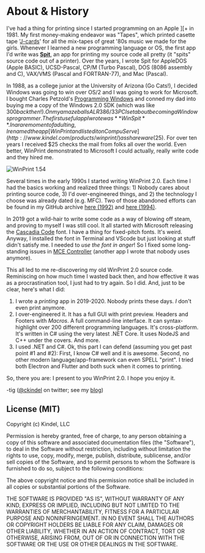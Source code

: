 # About & History

I've had a thing for printing since I started programming on an Apple ][+ in 1981. My first money-making endeavor was "Tapes", which printed casette tape '[J-cards](https://en.wikipedia.org/wiki/J-card)' for all the mix-tapes of great '80s music we made for the girls. Whenever I learned a new programming language or OS, the first app I'd write was **[Spit](https://github.com/tig/Tigger/blob/a2013af12fef6d9946adea7fe510f8c649766160/College/C_SRC/SPIT153.C)**, an app for printing my source code all pretty (it "spits" source code out of a printer). Over the years, I wrote Spit for AppleDOS (Apple BASIC), UCSD-Pascal, CP/M (Turbo Pascal), DOS (8086 assembly and C), VAX/VMS (Pascal and FORTRAN-77), and Mac (Pascal).

In 1988, as a college junior at the University of Arizona (Go Cats!), I decided Windows was going to win over OS/2 and I was going to work for Microsoft. I bought Charles Petzold's [Programming Windows](https://www.amazon.com/Programming-Windows-Writing-Developer-Reference/dp/0735671761?tag=ceklog-20) and conned my dad into buying me a copy of the Windows 2.0 SDK (which was like $300 back then!). On my amazeballs ALR 386/33 PC I set about becoming a Windows programmer. The first useful app I wrote was **WinSpit**. In a rare moment of adulting, I renamed the app [WinPrint and listed it on CompuServe](http://www.kindel.com/products/winprint/) as shareware ($25). For over ten years I received $25 checks the mail from folks all over the world. Even better, WinPrint demonstrated to Microsoft I could actually, really write code and they hired me.

![WinPrint 1.54](winprint-154.gif)

Several times in the early 1990s I started writing WinPrint 2.0. Each time I had the basics working and realized three things: 1) Nobody cares about printing source code, 3) I'd over-engineered things, and 2) the technology I choose was already dated (e.g. MFC). Two of those abandoned efforts can be found in my GitHub archive [here (1992)](https://github.com/tig/Tigger/tree/master/Shareware/WINPRT2/WINPRINT) and [here (1994)](https://github.com/tig/Tigger/tree/master/Shareware/WINPRT2/WINPRT20).

In 2019 got a wild-hair to write some code as a way of blowing off steam, and proving to myself I was still cool. It all started with Microsoft releasing the [Cascadia Code](https://devblogs.microsoft.com/commandline/cascadia-code/) font. I have a thing for fixed-pitch fonts. It's weird. Anyway, I installed the font in Terminal and VScode but just looking at stuff didn't satisfy me. I needed to *use the font in anger*! So I fixed some long-standing issues in [MCE Controller](https://tig.github.io/mcec/) (another app I wrote that nobody uses anymore).

This all led to me re-discovering my old WinPrint 2.0 source code. Reminiscing on how much time I wasted back then, and how effective it was as a procrastination tool, I just had to try again. So I did. And, just to be clear, here's what I did:

1) I wrote a *printing* app in 2019-2020. Nobody prints these days. *I* don't even print anymore.
2) I over-engineered it. It has a full GUI with print preview. Headers and Footers with *Macros*. A full command-line interface. It can syntax-highlight over 200 different programming languages. It's cross-platform. It's written in C# using the very latest .NET Core. It uses NodeJS and C++ under the covers. And more.
3) I used .NET and C#. Ok, this part I can defend (assuming you get past point #1 and #2): First, I know C# well and it is awesome. Second, no other modern language/app-framework can even SPELL "print". I tried both Electron and Flutter and both suck when it comes to printing.

So, there you are: I present to you WinPrint 2.0. I hope you enjoy it.

-tig ([@ckindel](twitter.com/ckindel) on twitter; see my [blog](https://ceklog.kindel.com))

## License (MIT)

Copyright (c) Kindel, LLC

Permission is hereby granted, free of charge, to any person obtaining a copy of this software and associated documentation files (the "Software"), to deal in the Software without restriction, including without limitation the rights to use, copy, modify, merge, publish, distribute, sublicense, and/or sell copies of the Software, and to permit persons to whom the Software is furnished to do so, subject to the following conditions:

The above copyright notice and this permission notice shall be included in all copies or substantial portions of the Software.

THE SOFTWARE IS PROVIDED "AS IS", WITHOUT WARRANTY OF ANY KIND, EXPRESS OR IMPLIED, INCLUDING BUT NOT LIMITED TO THE WARRANTIES OF MERCHANTABILITY, FITNESS FOR A PARTICULAR PURPOSE AND NONINFRINGEMENT. IN NO EVENT SHALL THE AUTHORS OR COPYRIGHT HOLDERS BE LIABLE FOR ANY CLAIM, DAMAGES OR OTHER LIABILITY, WHETHER IN AN ACTION OF CONTRACT, TORT OR OTHERWISE, ARISING FROM, OUT OF OR IN CONNECTION WITH THE SOFTWARE OR THE USE OR OTHER DEALINGS IN THE SOFTWARE.